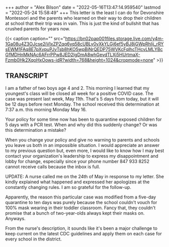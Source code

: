 +++
author = "Alex Bilson"
date = "2022-05-16T13:47:14.959540"
lastmod = "2022-05-24 15:58:49"
+++
This letter is the least I can do for Devonshire Montessori and the parents who learned on their way to drop their children at school that their trip was in vain. This is just the kind of bullshit that has crushed parents for years now.

{{< caption caption="" src="https://bn02pap001files.storage.live.com/y4m-1Ga08u4Z3OJcse2iVIxZPZqq6yq58cUBLy0vXkYLGj6ef5yBJ8jGWpRhIij_rRYsEWM1FAq8E7pXvpuPJvTsb8hKO5wpBiNrQEDP75WVKcFqlhcTHcvLMLYBcGfMDHnMkNAc6AFrrPPw8JED2IgDmA8whGevdTLXj5HUrtmaX-Fzmb0Hk2XqoHxOows-idR?width=768&height=1024&cropmode=none" >}}

## TRANSCRIPT

I am a father of two boys age 4 and 2. This morning I learned that my youngest's class will be closed all week for a positive COVID case. The case was present last week, May 11th. That's 5 days from today, but it will be 12 days before next Monday. The school received this determination at 7:37 a.m. this morning Monday May 16.

Your policy for some time now has been to quarantine exposed children for 5 days with a PCR test. When and why did this suddenly change? Or was this determination a mistake?

When you change your policy and give no warning to parents and schools you leave us both in an impossible situation. I would appreciate an answer to my previous question but, even more, I would like to know how I may best contact your organization's leadership to express my disappointment and lobby for change, especially since your phone number 847 933 8252 cannot receive calls because the inbox is full.

UPDATE: A nurse called me on the 24th of May in response to my letter. She kindly explained what happened and expressed her apologizes at the constantly changing rules. I am so grateful for the follow-up.

Apparently, the reason this particular case was modified from a five-day quarantine to ten days was purely because the school couldn't vouch for 100% mask wearing in their toddler classroom. Fancy that, they couldn't promise that a bunch of two-year-olds always kept their masks on. Anyways.

From the nurse's description, it sounds like it's been a major challenge to keep current on the latest CDC guidelines and apply them on each case for every school in the district.
